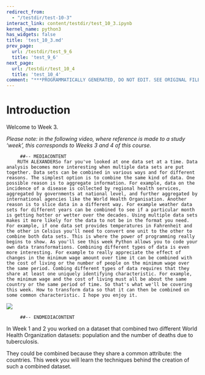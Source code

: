 ```yaml
---
redirect_from:
  - "/testdir/test-10-3"
interact_link: content/testdir/test_10_3.ipynb
kernel_name: python3
has_widgets: false
title: 'test_10_3.md'
prev_page:
  url: /testdir/test_9_6
  title: 'test_9_6'
next_page:
  url: /testdir/test_10_4
  title: 'test_10_4'
comment: "***PROGRAMMATICALLY GENERATED, DO NOT EDIT. SEE ORIGINAL FILES IN /content***"
---
```


# Introduction

Welcome to Week 3.

*Please note: in the following video, where reference is made to a study ‘week’, this corresponds to Weeks 3 and 4 of this course.*

         ##-- MEDIACONTENT
        RUTH ALEXANDERSo far you've looked at one data set at a time. Data analysis becomes more interesting when multiple data sets are put together. Data sets can be combined in various ways and for different reasons. The simplest option is to combine the same kind of data. One possible reason is to aggregate information. For example, data on the incidence of a disease is collected by regional health services, aggregated by governments at national level, and further aggregated by international agencies like the World Health Organisation. Another reason is to slice data in a different way. For example weather data sets for different years can be combined to see if a particular month is getting hotter or wetter over the decades. Using multiple data sets makes it more likely for the data to not be in the format you need. For example, if one data set provides temperatures in Fahrenheit and the other in Celsius you'll need to convert one unit to the other to combine both data sets. This is where the power of programming really begins to show. As you'll see this week Python allows you to code your own data transformations. Combining different types of data is even more interesting. For example to really appreciate the effect of changes in the minimum wage amount over time it can be combined with the cost of living or the number of people on the minimum wage over the same period. Combing different types of data requires that they share at least one uniquely identifying characteristic. For example, the minimum wage and the cost of living must all be about the same country or the same period of time. So that's what we'll be covering this week. How to transform data so that it can then be combined on some common characteristic. I hope you enjoy it. 

![](https://www.open.edu/openlearn/ocw/pluginfile.php/1393338/mod_oucontent/oucontent/71687/ou_futurelearn_learn_to_code_vid_1003.jpg)

         ##-- ENDMEDIACONTENT
    
In Week 1 and 2 you worked on a dataset that combined two different World Health Organization datasets: population and the number of deaths due to tuberculosis.

They could be combined because they share a common attribute: the countries. This week you will learn the techniques behind the creation of such a combined dataset.

